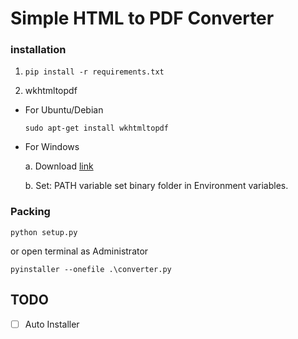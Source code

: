 # Simple HTML to PDF Converter

### installation

1. `pip install -r requirements.txt`

2. wkhtmltopdf
 * For Ubuntu/Debian
 
    `sudo apt-get install wkhtmltopdf`
    
 * For Windows
 
    a. Download [link](https://github.com/wkhtmltopdf/wkhtmltopdf/releases/download/0.12.4/wkhtmltox-0.12.4_msvc2015-win64.exe)
    
    b. Set: PATH variable set binary folder in Environment variables.


### Packing

`python setup.py`

or open terminal as Administrator

`pyinstaller --onefile .\converter.py`

## TODO
 - [ ] Auto Installer
 